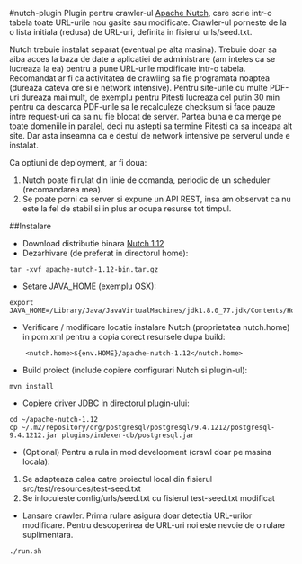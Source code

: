 #nutch-plugin
Plugin pentru crawler-ul [Apache Nutch](http://nutch.apache.org), care scrie intr-o tabela toate URL-urile nou gasite
sau modificate. Crawler-ul porneste de la o lista initiala (redusa) de URL-uri, definita in fisierul urls/seed.txt.

Nutch trebuie instalat separat (eventual pe alta masina).
Trebuie doar sa aiba acces la baza de date a aplicatiei de administrare (am inteles ca se lucreaza la ea) pentru a pune URL-urile modificate intr-o tabela.
Recomandat ar fi ca activitatea de crawling sa fie programata noaptea (dureaza cateva ore si e network intensive).
Pentru site-urile cu multe PDF-uri dureaza mai mult, de exemplu pentru Pitesti lucreaza cel putin 30 min pentru ca descarca PDF-urile sa le recalculeze checksum si face pauze intre request-uri ca sa nu fie blocat de server.
Partea buna e ca merge pe toate domeniile in paralel, deci nu astepti sa termine Pitesti ca sa inceapa alt site. Dar asta inseamna ca e destul de network intensive pe serverul unde e instalat.

Ca optiuni de deployment, ar fi doua:

1. Nutch poate fi rulat din linie de comanda, periodic de un scheduler (recomandarea mea).
2. Se poate porni ca server si expune un API REST, insa am observat ca nu este la fel de stabil si in plus ar ocupa resurse tot timpul.

##Instalare
* Download distributie binara [Nutch 1.12](http://www.apache.org/dyn/closer.lua/nutch/1.12/apache-nutch-1.12-bin.tar.gz)
* Dezarhivare (de preferat in directorul home):
```
tar -xvf apache-nutch-1.12-bin.tar.gz
```
* Setare JAVA_HOME (exemplu OSX):
```
export JAVA_HOME=/Library/Java/JavaVirtualMachines/jdk1.8.0_77.jdk/Contents/Home
```
* Verificare / modificare locatie instalare Nutch (proprietatea nutch.home) in pom.xml pentru a copia corect resursele
dupa build:
```
    <nutch.home>${env.HOME}/apache-nutch-1.12</nutch.home>
```
* Build proiect (include copiere configurari Nutch si plugin-ul):
```
mvn install
```
* Copiere driver JDBC in directorul plugin-ului:
```
cd ~/apache-nutch-1.12
cp ~/.m2/repository/org/postgresql/postgresql/9.4.1212/postgresql-9.4.1212.jar plugins/indexer-db/postgresql.jar
```
* (Optional) Pentru a rula in mod development (crawl doar pe masina locala):

1. Se adapteaza calea catre proiectul local din fisierul src/test/resources/test-seed.txt
2. Se inlocuieste config/urls/seed.txt cu fisierul test-seed.txt modificat

* Lansare crawler. Prima rulare asigura doar detectia URL-urilor modificare. Pentru descoperirea de URL-uri noi este nevoie de o rulare suplimentara.
```
./run.sh
```
